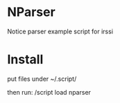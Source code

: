 # NParser
Notice parser example script for irssi

# Install
put files under ~/.script/

then run: /script load nparser
